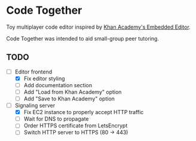 # Code Together

Toy multiplayer code editor inspired by [Khan Academy's Embedded Editor](https://www.khanacademy.org/computer-programming/new/pjs).

Code Together was intended to aid small-group peer tutoring.

## TODO

- [ ] Editor frontend
    - [x] Fix editor styling
    - [ ] Add documentation section
    - [ ] Add "Load from Khan Academy" option
    - [ ] Add "Save to Khan Academy" option

- [ ] Signaling server
    - [x] Fix EC2 instance to properly accept HTTP traffic
    - [ ] Wait for DNS to propagate
    - [ ] Order HTTPS certificate from LetsEncrypt
    - [ ] Switch HTTP server to HTTPS (80 -> 443)